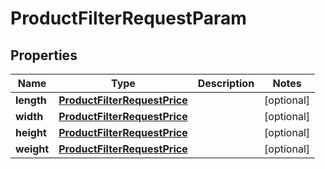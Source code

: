 

# ProductFilterRequestParam


## Properties

| Name | Type | Description | Notes |
|------------ | ------------- | ------------- | -------------|
|**length** | [**ProductFilterRequestPrice**](ProductFilterRequestPrice.md) |  |  [optional] |
|**width** | [**ProductFilterRequestPrice**](ProductFilterRequestPrice.md) |  |  [optional] |
|**height** | [**ProductFilterRequestPrice**](ProductFilterRequestPrice.md) |  |  [optional] |
|**weight** | [**ProductFilterRequestPrice**](ProductFilterRequestPrice.md) |  |  [optional] |



